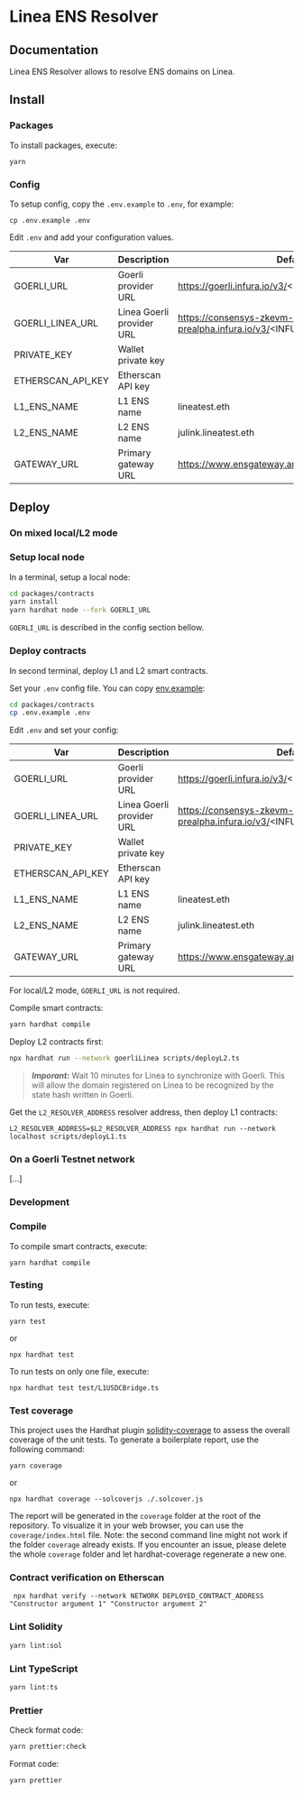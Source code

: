 # Linea ENS Resolver

## Documentation

Linea ENS Resolver allows to resolve ENS domains on Linea.

## Install

### Packages

To install packages, execute:

```shell
yarn
```

### Config

To setup config, copy the `.env.example` to `.env`, for example:

```shell
cp .env.example .env
```

Edit `.env` and add your configuration values.

| Var               | Description               | Default values                                                    |
| ----------------- | ------------------------- | ----------------------------------------------------------------- |
| GOERLI_URL        | Goerli provider URL       | https://goerli.infura.io/v3/<INFURA_KEY>                          |
| GOERLI_LINEA_URL  | Linea Goerli provider URL | https://consensys-zkevm-goerli-prealpha.infura.io/v3/<INFURA_KEY> |
| PRIVATE_KEY       | Wallet private key        |                                                                   |
| ETHERSCAN_API_KEY | Etherscan API key         |                                                                   |
| L1_ENS_NAME       | L1 ENS name               | lineatest.eth                                                     |
| L2_ENS_NAME       | L2 ENS name               | julink.lineatest.eth                                              |
| GATEWAY_URL       | Primary gateway URL       | https://www.ensgateway.amineharty.me/{sender}/{data}.json         |

## Deploy

### On mixed local/L2 mode

### Setup local node

In a terminal, setup a local node:

```bash
cd packages/contracts
yarn install
yarn hardhat node --fork GOERLI_URL
```

`GOERLI_URL` is described in the config section bellow.

### Deploy contracts

In second terminal, deploy L1 and L2 smart contracts.

Set your `.env` config file. You can copy [env.example](./packages/contracts/.env.example):

```bash
cd packages/contracts
cp .env.example .env
```

Edit `.env` and set your config:

| Var               | Description               | Default values                                                    |
| ----------------- | ------------------------- | ----------------------------------------------------------------- |
| GOERLI_URL        | Goerli provider URL       | https://goerli.infura.io/v3/<INFURA_KEY>                          |
| GOERLI_LINEA_URL  | Linea Goerli provider URL | https://consensys-zkevm-goerli-prealpha.infura.io/v3/<INFURA_KEY> |
| PRIVATE_KEY       | Wallet private key        |                                                                   |
| ETHERSCAN_API_KEY | Etherscan API key         |                                                                   |
| L1_ENS_NAME       | L1 ENS name               | lineatest.eth                                                     |
| L2_ENS_NAME       | L2 ENS name               | julink.lineatest.eth                                              |
| GATEWAY_URL       | Primary gateway URL       | https://www.ensgateway.amineharty.me/{sender}/{data}.json         |

For local/L2 mode, `GOERLI_URL` is not required.

Compile smart contracts:

```bash
yarn hardhat compile
```

Deploy L2 contracts first:

```bash
npx hardhat run --network goerliLinea scripts/deployL2.ts
```

> **_Imporant:_** Wait 10 minutes for Linea to synchronize with Goerli. This will allow the domain registered on Linea to be recognized by the state hash written in Goerli.

Get the `L2_RESOLVER_ADDRESS` resolver address, then deploy L1 contracts:

```
L2_RESOLVER_ADDRESS=$L2_RESOLVER_ADDRESS npx hardhat run --network localhost scripts/deployL1.ts
```

### On a Goerli Testnet network

[...]

### Development

### Compile

To compile smart contracts, execute:

```shell
yarn hardhat compile
```

### Testing

To run tests, execute:

```shell
yarn test
```

or

```shell
npx hardhat test
```

To run tests on only one file, execute:

```shell
npx hardhat test test/L1USDCBridge.ts
```

### Test coverage

This project uses the Hardhat plugin [solidity-coverage](https://github.com/sc-forks/solidity-coverage/blob/master/HARDHAT_README.md) to assess the overall coverage of the unit tests.
To generate a boilerplate report, use the following command:

```shell
yarn coverage
```

or

```shell
npx hardhat coverage --solcoverjs ./.solcover.js
```

The report will be generated in the `coverage` folder at the root of the repository. To visualize it in your web browser, you can use the `coverage/index.html` file.
Note: the second command line might not work if the folder `coverage` already exists. If you encounter an issue, please delete the whole `coverage` folder and let hardhat-coverage regenerate a new one.

### Contract verification on Etherscan

```shell
 npx hardhat verify --network NETWORK DEPLOYED_CONTRACT_ADDRESS "Constructor argument 1" "Constructor argument 2"
```

### Lint Solidity

```bash
yarn lint:sol
```

### Lint TypeScript

```bash
yarn lint:ts
```

### Prettier

Check format code:

```bash
yarn prettier:check
```

Format code:

```bash
yarn prettier
```
